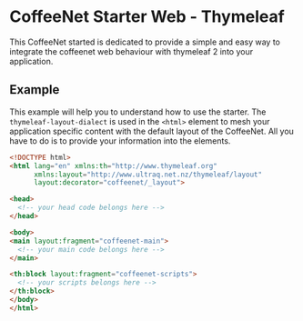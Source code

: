 # CoffeeNet Starter Web - Thymeleaf

This CoffeeNet started is dedicated to provide a simple and easy way to integrate the coffeenet web behaviour with thymeleaf 2 into your application.

## Example

This example will help you to understand how to use the starter. The `thymeleaf-layout-dialect` is used in the `<html>` element to mesh your application specific content with the default layout of the CoffeeNet. All you have to do is to provide your information into the elements.

```html
<!DOCTYPE html>
<html lang="en" xmlns:th="http://www.thymeleaf.org"
      xmlns:layout="http://www.ultraq.net.nz/thymeleaf/layout"
      layout:decorator="coffeenet/_layout">

<head>
  <!-- your head code belongs here -->
</head>

<body>
<main layout:fragment="coffeenet-main">
  <!-- your main code belongs here -->
</main>

<th:block layout:fragment="coffeenet-scripts">
  <!-- your scripts belongs here -->
</th:block>
</body>
</html>

```